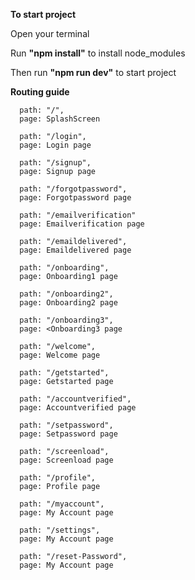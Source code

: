 **To start project**

Open your terminal

Run **"npm install"** to install node_modules 

Then run **"npm run dev"** to start project

**Routing guide**

      path: "/",
      page: SplashScreen
      
      path: "/login",
      page: Login page
      
      path: "/signup",
      page: Signup page

      path: "/forgotpassword",
      page: Forgotpassword page
      
      path: "/emailverification"
      page: Emailverification page

      path: "/emaildelivered",
      page: Emaildelivered page
      
      path: "/onboarding",
      page: Onboarding1 page
      
      path: "/onboarding2",
      page: Onboarding2 page
      
      path: "/onboarding3",
      page: <Onboarding3 page
      
      path: "/welcome",
      page: Welcome page
      
      path: "/getstarted",
      page: Getstarted page
      
      path: "/accountverified",
      page: Accountverified page

      path: "/setpassword",
      page: Setpassword page

      path: "/screenload",
      page: Screenload page

      path: "/profile",
      page: Profile page

      path: "/myaccount",
      page: My Account page

      path: "/settings",
      page: My Account page

      path: "/reset-Password",
      page: My Account page